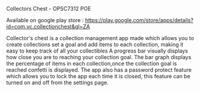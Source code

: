 Collectors Chest - OPSC7312 POE

Available on google play store : https://play.google.com/store/apps/details?id=com.vc.collectionchest&gl=ZA

Collector's chest is a collection management app made which allows you to create collections set a goal and add items to each collection, making it easy to keep track of all your collectibles A progress bar visually displays how close you are to reaching your collection goal. The bar graph displays the percentage of items in each collection,once the collection goal is reached confetti is displayed. The app also has a password protect feature which allows you to lock the app each time it is closed, this feature can be turned on and off from the settings page.
